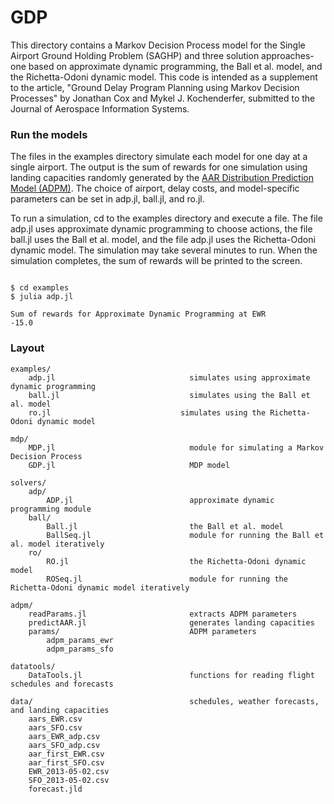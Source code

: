 # GDP

This directory contains a Markov Decision Process model for the Single Airport Ground Holding Problem (SAGHP) and three solution approaches- one based on approximate dynamic programming, the Ball et al. model, and the Richetta-Odoni dynamic model. This code is intended as a supplement to the article, "Ground Delay Program Planning using Markov Decision Processes" by Jonathan Cox and Mykel J. Kochenderfer, submitted to the Journal of Aerospace Information Systems.

### Run the models
The files in the examples directory simulate each model for one day at a single airport. The output is the sum of rewards for one simulation using landing capacities randomly generated by the [AAR Distribution Prediction Model (ADPM)](https://github.com/sisl/ADPM). The choice of airport, delay costs, and model-specific parameters can be set in adp.jl, ball.jl, and ro.jl.

To run a simulation, cd to the examples directory and execute a file. The file adp.jl uses approximate dynamic programming to choose actions, the file ball.jl uses the Ball et al. model, and the file adp.jl uses the Richetta-Odoni dynamic model. The simulation may take several minutes to run. When the simulation completes, the sum of rewards will be printed to the screen.

```

$ cd examples
$ julia adp.jl

Sum of rewards for Approximate Dynamic Programming at EWR
-15.0

```

### Layout

```
examples/
    adp.jl                              simulates using approximate dynamic programming 
    ball.jl                             simulates using the Ball et al. model
    ro.jl                             simulates using the Richetta-Odoni dynamic model
    
mdp/
    MDP.jl                              module for simulating a Markov Decision Process
    GDP.jl                              MDP model

solvers/
    adp/
        ADP.jl                          approximate dynamic programming module
    ball/
        Ball.jl                         the Ball et al. model
        BallSeq.jl                      module for running the Ball et al. model iteratively
    ro/
        RO.jl                           the Richetta-Odoni dynamic model
        ROSeq.jl                        module for running the Richetta-Odoni dynamic model iteratively

adpm/
    readParams.jl                       extracts ADPM parameters 
    predictAAR.jl                       generates landing capacities
    params/                             ADPM parameters
        adpm_params_ewr
        adpm_params_sfo

datatools/
    DataTools.jl                        functions for reading flight schedules and forecasts

data/                                   schedules, weather forecasts, and landing capacities
    aars_EWR.csv                        
    aars_SFO.csv                       
    aars_EWR_adp.csv                        
    aars_SFO_adp.csv                       
    aar_first_EWR.csv                 
    aar_first_SFO.csv                
    EWR_2013-05-02.csv                 
    SFO_2013-05-02.csv                
    forecast.jld                     

```
